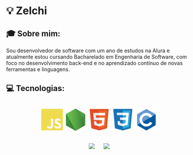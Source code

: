 # 💡 Zelchi

## 🎓 Sobre mim:

Sou desenvolvedor de software com um ano de estudos na Alura e atualmente estou cursando Bacharelado em Engenharia de Software, com foco no desenvolvimento back-end e no aprendizado contínuo de novas ferramentas e linguagens.

## 💻 Tecnologias:

</br>
<div align="center">
  <img align="start" alt="Rafa-Js" height="60" width="60" src="https://raw.githubusercontent.com/devicons/devicon/master/icons/javascript/javascript-plain.svg">
  <img align="start" alt="Rafa-Js" height="60" width="60" src="https://raw.githubusercontent.com/devicons/devicon/master/icons/nodejs/nodejs-original.svg">
  <img align="start" alt="Rafa-HTML" height="60" width="60" src="https://raw.githubusercontent.com/devicons/devicon/master/icons/html5/html5-original.svg">
  <img align="start" alt="Rafa-CSS" height="60" width="60" src="https://raw.githubusercontent.com/devicons/devicon/master/icons/css3/css3-original.svg">
  <img align="start" alt="Rafa-Csharp" height="60" width="60" src="https://raw.githubusercontent.com/devicons/devicon/master/icons/c/c-original.svg">
</div>
</br>
<p align="center">
  <img src="https://github-readme-stats.vercel.app/api?username=Zelchi&show_icons=true&theme=tokyonight" />
  &nbsp;&nbsp;&nbsp;&nbsp;
  <img height="195" src="https://github-readme-stats.vercel.app/api/top-langs?username=Zelchi&theme=tokyonight&layout=compact&langs_count=8&card_width=320" />
<!--   <img height="170" width="400" src="https://github-readme-stats.vercel.app/api/pin/?username=Zelchi&repo=Sistema_de_reservas&theme=tokyonight" />
  &nbsp;&nbsp;&nbsp;&nbsp;
  <img height="170" width="400" src="https://github-readme-stats.vercel.app/api/pin/?username=Zelchi&repo=Jupiter&theme=tokyonight" /> -->
</p>

#
